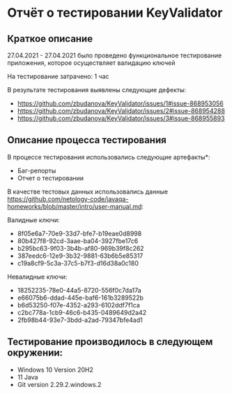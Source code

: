 # Отчёт о тестировании KeyValidator

## Краткое описание

27.04.2021 - 27.04.2021 было проведено функциональное тестирование приложения, которое осуществляет валидацию ключей

На тестирование затрачено: 1 час

В результате тестирования выявлены следующие дефекты:
* https://github.com/zbudanova/KeyValidator/issues/1#issue-868953056
* https://github.com/zbudanova/KeyValidator/issues/2#issue-868954288
* https://github.com/zbudanova/KeyValidator/issues/3#issue-868955893

## Описание процесса тестирования

В процессе тестирования использовались следующие артефакты*:
* Баг-репорты
* Отчет о тестировании

В качестве тестовых данных использовались данные https://github.com/netology-code/javaqa-homeworks/blob/master/intro/user-manual.md:

Валидные ключи:

* 8f05e6a7-70e9-33d7-bfe7-b19eae0d8998
* 80b427f8-92cd-3aae-ba04-3927fbe17c6
* b295bc63-9f03-3b4b-af80-969b39f8c262
* 387eedc6-12e9-3b32-9881-63b6b5e85317
* c19a8cf9-5c3a-37c5-b7f3-d16d38a0c180

Невалидные ключи:

* 18252235-78e0-44a5-8720-556f0c7da17a
* e66075b6-ddad-445e-baf6-161b3289522b
* b6d53250-f07e-4352-a293-6102ddf7f1ca
* c2bc778a-1cb9-46c6-b435-0489649d2a42
* 2fb98b44-93e7-3bdd-a2ad-79347bfe4ad1

## Тестирование производилось в следующем окружении:
* Windows 10 Version 20H2
* 11 Java
* Git version 2.29.2.windows.2
